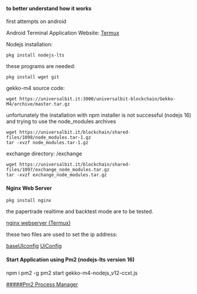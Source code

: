 #### to better understand how it works
first attempts on android

Android Terminal
Application Website: [Termux](https://termux.com/)


Nodejs installation:

```
pkg install nodejs-lts

```

these programs are needed:

```
pkg install wget git 

```

gekko-m4 source code:

```
wget https://universalbit.it:3000/universalbit-blockchain/Gekko-M4/archive/master.tar.gz

```

unfortunately the installation with npm installer is not successful (nodejs 16) and trying to use the node_modules archives 


```
wget https://universalbit.it/blockchain/shared-files/1098/node_modules.tar-1.gz
tar -xvzf node_modules.tar-1.gz
```

exchange directory: /exchange

```
wget https://universalbit.it/blockchain/shared-files/1097/exchange_node_modules.tar.gz
tar -xvzf exchange_node_modules.tar.gz

```

#### Nginx Web Server 

```
pkg install nginx
```


the papertrade realtime and backtest mode are to be tested.

[nginx webserver (Termux)]()



these two files are used to set the ip address:

[baseUIconfig](https://universalbit.it:3000/universalbit-blockchain/Gekko-M4/src/master/web/baseUIconfig.js)
[UiConfig](https://universalbit.it:3000/universalbit-blockchain/Gekko-M4/src/master/web/vue/statics/UiConfig.js)


#### Start Application using Pm2 (nodejs-lts version 16)

npm i pm2 -g
pm2 start gekko-m4-nodejs_v12-ccxt.js

[#####Pm2 Process Manager](https://pm2.keymetrics.io/)










